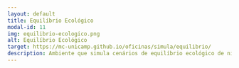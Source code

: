 ```yaml
---
layout: default
title: Equilíbrio Ecológico
modal-id: 11
img: equilibrio-ecologico.png
alt: Equilíbrio Ecológico
target: https://mc-unicamp.github.io/oficinas/simula/equilibrio/
description: Ambiente que simula cenários de equilíbrio ecológico de nível primário, secundário e terciário, a exemplo dos vegetais, herbívoros e carnívoros, ou com papéis equivalentes no mundo microscópico.
---
```

